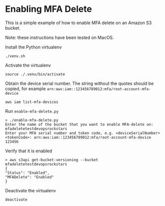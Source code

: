 # Enabling MFA Delete

This is a simple example of how to enable MFA delete on an Amazon S3 bucket.

Note: these instructions have been tested on MacOS.

Install the Python virtualenv

    ./venv.sh

Activate the virtualenv

    source ./.venv/bin/activate

Obtain the device serial number.  The string without the quotes should be copied, for example `arn:aws:iam::123456789012:mfa/root-account-mfa-device`

    aws iam list-mfa-devices

Run `enable-mfa-delete.py`

    > ./enable-mfa-delete.py
    Enter the name of the bucket that you want to enable MFA-delete on: mfadeletetestdevopsrockstars
    Enter your MFA serial number and token code, e.g. <deviceSerialNumber> <tokenCode>: arn:aws:iam::123456789012:mfa/root-account-mfa-device 123456

Verify that it is enabled

    > aws s3api get-bucket-versioning --bucket mfadeletetestdevopsrockstars
    {
    "Status": "Enabled",
    "MFADelete": "Enabled"
    }
   
Deactivate the virtualenv

    deactivate

